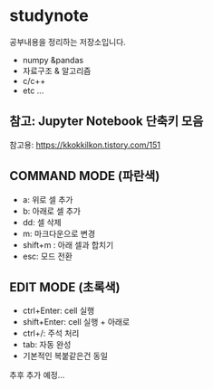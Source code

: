 studynote
===

공부내용을 정리하는 저장소입니다.

* numpy &pandas
* 자료구조 & 알고리즘
* c/c++
* etc ...


참고: Jupyter Notebook 단축키 모음
---
참고용: https://kkokkilkon.tistory.com/151

COMMAND MODE (파란색)
---
* a: 위로 셀 추가
* b: 아래로 셀 추가
* dd: 셀 삭제
* m: 마크다운으로 변경
* shift+m : 아래 셀과 합치기
* esc: 모드 전환

EDIT MODE (초록색)
---
* ctrl+Enter: cell 실행
* shift+Enter: cell 실행 + 아래로
* ctrl+/: 주석 처리
* tab: 자동 완성
* 기본적인 복붙같은건 동일

추후 추가 예정...

